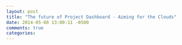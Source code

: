 ```yaml
---
layout: post
title: "The future of Project Dashboard - Aiming for the Clouds"
date: 2014-05-08 13:00:11 -0500
comments: true
categories: 
---
```

